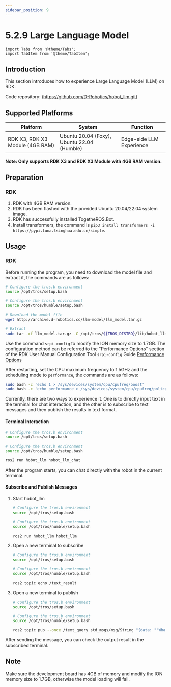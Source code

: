 ```yaml
---
sidebar_position: 9
---
```


# 5.2.9 Large Language Model

```mdx-code-block
import Tabs from '@theme/Tabs';
import TabItem from '@theme/TabItem';
```

## Introduction

This section introduces how to experience Large Language Model (LLM) on RDK.

Code repository:  (https://github.com/D-Robotics/hobot_llm.git)

## Supported Platforms

| Platform                       | System | Function |
| ------------------------------ | -------------- | ---------------- |
| RDK X3, RDK X3 Module (4GB RAM) | Ubuntu 20.04 (Foxy), Ubuntu 22.04 (Humble)   | Edge-side LLM Experience |

**Note: Only supports RDK X3 and RDK X3 Module with 4GB RAM version.**

## Preparation

### RDK

1. RDK with 4GB RAM version.
2. RDK has been flashed with the provided  Ubuntu 20.04/22.04 system image.
3. RDK has successfully installed TogetheROS.Bot.
4. Install transformers, the command is `pip3 install transformers -i https://pypi.tuna.tsinghua.edu.cn/simple`.

## Usage

### RDK

Before running the program, you need to download the model file and extract it, the commands are as follows:

 <Tabs groupId="tros-distro">
 <TabItem value="foxy" label="Foxy">

 ```bash
 # Configure the tros.b environment
 source /opt/tros/setup.bash
 ```

 </TabItem>
 <TabItem value="humble" label="Humble">

 ```bash
 # Configure the tros.b environment
 source /opt/tros/humble/setup.bash
 ```

 </TabItem>
 </Tabs>

```bash
# Download the model file
wget http://archive.d-robotics.cc/llm-model/llm_model.tar.gz

# Extract
sudo tar -xf llm_model.tar.gz -C /opt/tros/${TROS_DISTRO}/lib/hobot_llm/
```

Use the command `srpi-config` to modify the ION memory size to 1.7GB. The configuration method can be referred to the "Performance Options" section of the RDK User Manual Configuration Tool `srpi-config` Guide [Performance Options](/i18n/en/docusaurus-plugin-content-docs/current/02_System_configuration/02_srpi-config.md)

After restarting, set the CPU maximum frequency to 1.5GHz and the scheduling mode to `performance`, the commands are as follows:

```bash
sudo bash -c 'echo 1 > /sys/devices/system/cpu/cpufreq/boost'
sudo bash -c 'echo performance > /sys/devices/system/cpu/cpufreq/policy0/scaling_governor'
```

Currently, there are two ways to experience it. One is to directly input text in the terminal for chat interaction, and the other is to subscribe to text messages and then publish the results in text format.

#### Terminal Interaction

<Tabs groupId="tros-distro">
<TabItem value="foxy" label="Foxy">

```bash
# Configure the tros.b environment
source /opt/tros/setup.bash
```

</TabItem>

<TabItem value="humble" label="Humble">

```bash
# Configure the tros.b environment
source /opt/tros/humble/setup.bash
```

</TabItem>

</Tabs>

```bash
ros2 run hobot_llm hobot_llm_chat
```

After the program starts, you can chat directly with the robot in the current terminal.

#### Subscribe and Publish Messages

1. Start hobot_llm

    <Tabs groupId="tros-distro">
    <TabItem value="foxy" label="Foxy">

    ```bash
    # Configure the tros.b environment
    source /opt/tros/setup.bash
    ```

    </TabItem>

    <TabItem value="humble" label="Humble">

    ```bash
    # Configure the tros.b environment
    source /opt/tros/humble/setup.bash
    ```

    </TabItem>

    </Tabs>

    ```bash
    ros2 run hobot_llm hobot_llm
    ```

2. Open a new terminal to subscribe

    <Tabs groupId="tros-distro">
    <TabItem value="foxy" label="Foxy">

    ```bash
    # Configure the tros.b environment
    source /opt/tros/setup.bash
    ```

    </TabItem>

    <TabItem value="humble" label="Humble">

    ```bash
    # Configure the tros.b environment
    source /opt/tros/humble/setup.bash
    ```

    </TabItem>

    </Tabs>

    ```bash
    ros2 topic echo /text_result
    ```

3. Open a new terminal to publish

    <Tabs groupId="tros-distro">
    <TabItem value="foxy" label="Foxy">

    ```bash
    # Configure the tros.b environment
    source /opt/tros/setup.bash
    ```

    </TabItem>

    <TabItem value="humble" label="Humble">

    ```bash
    # Configure the tros.b environment
    source /opt/tros/humble/setup.bash
    ```

    </TabItem>

    </Tabs>

    ```bash
    ros2 topic pub --once /text_query std_msgs/msg/String "{data: ""What is the highest mountain?""}"
    ```

After sending the message, you can check the output result in the subscribed terminal.

## Note

Make sure the development board has 4GB of memory and modify the ION memory size to 1.7GB, otherwise the model loading will fail.
